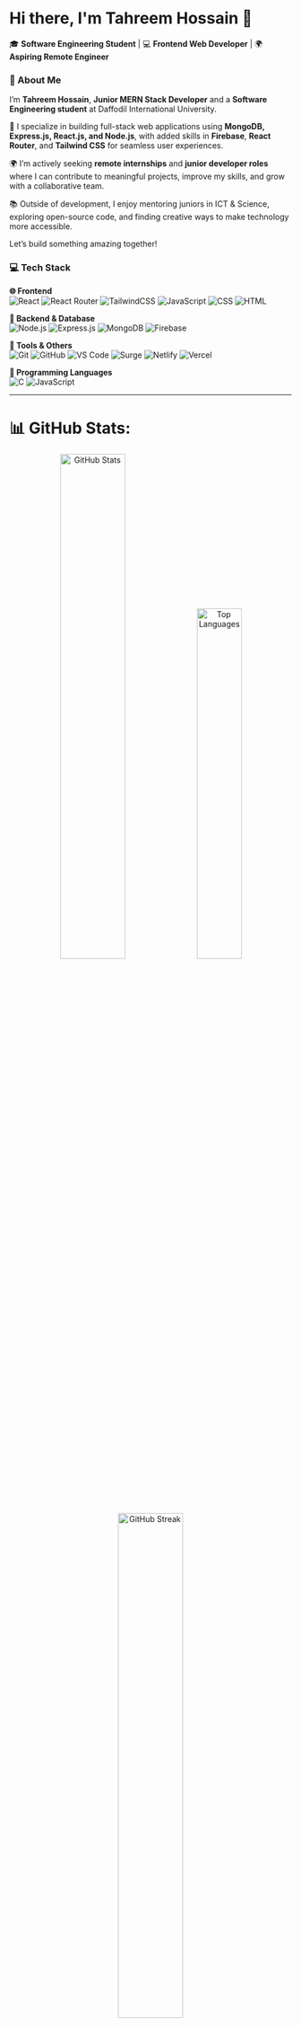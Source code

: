 # Hi there, I'm Tahreem Hossain 👋  

🎓 **Software Engineering Student** | 💻 **Frontend Web Developer** | 🌍 **Aspiring Remote Engineer**  



### 👋 About Me

I’m **Tahreem Hossain**, **Junior MERN Stack Developer** and a **Software Engineering student** at Daffodil International University.

🔧 I specialize in building full-stack web applications using **MongoDB, Express.js, React.js, and Node.js**, with added skills in **Firebase**, **React Router**, and **Tailwind CSS** for seamless user experiences.

🌍 I’m actively seeking **remote internships** and **junior developer roles** where I can contribute to meaningful projects, improve my skills, and grow with a collaborative team.

📚 Outside of development, I enjoy mentoring juniors in ICT & Science, exploring open-source code, and finding creative ways to make technology more accessible.

Let’s build something amazing together!



### 💻 Tech Stack

**🌐 Frontend**  
![React](https://img.shields.io/badge/React-61DAFB?style=flat&logo=react&logoColor=black)  ![React Router](https://img.shields.io/badge/React_Router-CA4245?style=flat&logo=react-router&logoColor=white)  ![TailwindCSS](https://img.shields.io/badge/Tailwind_CSS-38B2AC?style=flat&logo=tailwind-css&logoColor=white)  ![JavaScript](https://img.shields.io/badge/JavaScript-F7DF1E?style=flat&logo=javascript&logoColor=black)  ![CSS](https://img.shields.io/badge/CSS3-1572B6?style=flat&logo=css3&logoColor=white) ![HTML](https://img.shields.io/badge/HTML5-E34F26?style=flat&logo=html5&logoColor=white) 

**🧠 Backend & Database**  
![Node.js](https://img.shields.io/badge/Node.js-339933?style=flat&logo=node.js&logoColor=white)  ![Express.js](https://img.shields.io/badge/Express.js-000000?style=flat&logo=express&logoColor=white)  ![MongoDB](https://img.shields.io/badge/MongoDB-47A248?style=flat&logo=mongodb&logoColor=white)  ![Firebase](https://img.shields.io/badge/Firebase-FFCA28?style=flat&logo=firebase&logoColor=black)

**🧰 Tools & Others**  
![Git](https://img.shields.io/badge/Git-F05032?style=flat&logo=git&logoColor=white)  ![GitHub](https://img.shields.io/badge/GitHub-181717?style=flat&logo=github&logoColor=white)  ![VS Code](https://img.shields.io/badge/VS_Code-007ACC?style=flat&logo=visual-studio-code&logoColor=white)  ![Surge](https://img.shields.io/badge/Surge-CD5C5C?style=flat&logo=surge&logoColor=white) ![Netlify](https://img.shields.io/badge/Netlify-00C7B7?style=flat&logo=netlify&logoColor=white)  ![Vercel](https://img.shields.io/badge/Vercel-000000?style=flat&logo=vercel&logoColor=white)

**📘 Programming Languages**  
![C](https://img.shields.io/badge/C-00599C?style=flat&logo=c&logoColor=white)  ![JavaScript](https://img.shields.io/badge/JavaScript-F7DF1E?style=flat&logo=javascript&logoColor=black)

---


# 📊 GitHub Stats:

<p align="center">
  <img src="https://github-readme-stats.vercel.app/api?username=TahReEm7&theme=dark&hide_border=false&include_all_commits=true&count_private=true" width="48%" alt="GitHub Stats" />
    <img src="https://github-readme-stats.vercel.app/api/top-langs/?username=TahReEm7&theme=dark&hide_border=false&include_all_commits=true&count_private=true&layout=compact" width="40%" alt="Top Languages" />
</p>

<p align="center">
  <img src="https://github-readme-streak-stats.herokuapp.com/?user=TahReEm7&theme=dark&hide_border=false" width="48%" alt="GitHub Streak" />
</p>



---
- 👨‍💻 All of my projects are available at:  
  [https://github.com/TahReEm7](https://github.com/TahReEm7)


### 📫 Reach Me
- 📧 tahreemhossain0@email.com  
- 🌍 [LinkedIn](https://www.linkedin.com/in/tahreemhossain-cr07/)  
- 📍 Uttara, Dhaka, Bangladesh

---

⭐ **Feel free to check out my projects and give a star if you like them!**  
